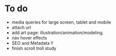 # To do 

- media queries for large screen, tablet and mobile
- attach url 
- add art page: illustration/animation/modeling.
- nav hover effects
- SEO and Metadata !!
- finish scroll troll study